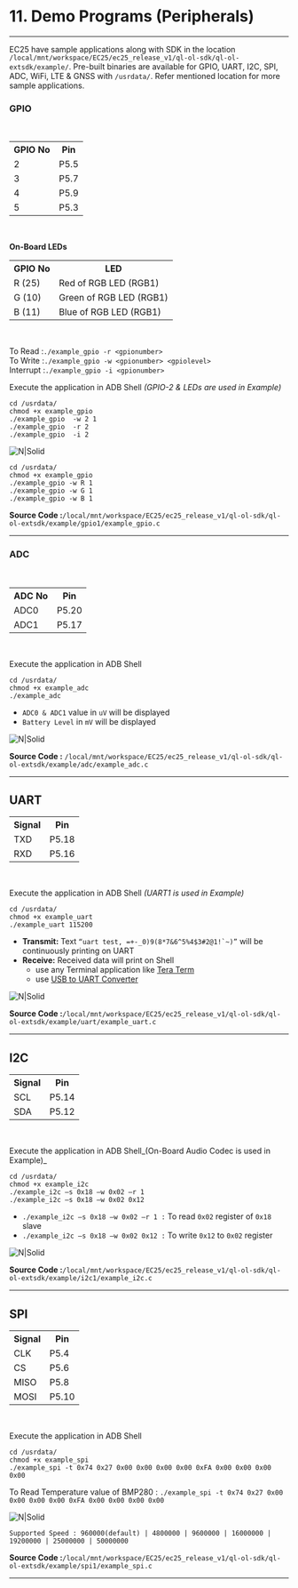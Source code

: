 # 11. Demo Programs (Peripherals)

------------

EC25 have sample applications along with SDK in the location `/local/mnt/workspace/EC25/ec25_release_v1/ql-ol-sdk/ql-ol-extsdk/example/`. Pre-built binaries are available for GPIO, UART, I2C, SPI, ADC, WiFi, LTE & GNSS with `/usrdata/`. Refer mentioned location for more sample applications.

### GPIO 
<br>
<table class="pinout">
<tr><th>GPIO No</th><th>Pin</th></tr>
<tr><td>2</td><td>P5.5</td></tr>
<tr><td>3</td><td>P5.7</td></tr>
<tr><td>4</td><td>P5.9</td></tr>
<tr><td>5</td><td>P5.3</td></tr>
</table><br>

__On-Board LEDs__
<table class="pinout">
<tr><th>GPIO No</th><th>LED</th></tr>
<tr><td>R (25)</td><td>Red of RGB LED (RGB1)</td></tr>
<tr><td>G (10)</td><td>Green of RGB LED (RGB1)</td></tr>
<tr><td>B (11)</td><td>Blue of RGB LED (RGB1)</td></tr>
</table><br>

To Read     :`./example_gpio -r <gpionumber>`<br>
To Write    :`./example_gpio -w <gpionumber> <gpiolevel>`<br>
Interrupt   :`./example_gpio -i <gpionumber>`<br>

Execute the application in ADB Shell _(GPIO-2 & LEDs are used in Example)_


```console
cd /usrdata/
chmod +x example_gpio
./example_gpio  -w 2 1
./example_gpio  -r 2
./example_gpio  -i 2
```

![N|Solid](../pics/EC25/ec25-ex-gpio.jpg)

```console
cd /usrdata/
chmod +x example_gpio
./example_gpio -w R 1
./example_gpio -w G 1
./example_gpio -w B 1
```

<!-- ![N|Solid](../pics/EC25/ec25-ex-gpio-led.jpg) -->

__Source Code :__`/local/mnt/workspace/EC25/ec25_release_v1/ql-ol-sdk/ql-ol-extsdk/example/gpio1/example_gpio.c`

------------

### ADC
<br>
<table class="pinout">
<tr><th>ADC No</th><th>Pin</th></tr>
<tr><td>ADC0</td><td>P5.20</td></tr>
<tr><td>ADC1</td><td>P5.17</td></tr>
</table><br>

Execute the application in ADB Shell

```console
cd /usrdata/
chmod +x example_adc
./example_adc
```
- ``ADC0 & ADC1`` value in ``uV`` will be displayed
- ``Battery Level`` in ``mV`` will be displayed

![N|Solid](../pics/EC25/ec25-ex-adc.jpg)

__Source Code :__ ``/local/mnt/workspace/EC25/ec25_release_v1/ql-ol-sdk/ql-ol-extsdk/example/adc/example_adc.c``

------------

## UART

<table class="pinout">
<tr><th>Signal</th><th>Pin</th></tr>
<tr><td>TXD</td><td>P5.18</td></tr>
<tr><td>RXD</td><td>P5.16</td></tr>
</table><br>

Execute the application in ADB Shell _(UART1 is used in Example)_

```console
cd /usrdata/
chmod +x example_uart
./example_uart 115200
```

- __Transmit:__ Text ``“uart test, =+-_0)9(8*7&6^5%4$3#2@1!`~)”`` will be continuously printing on UART
- __Receive:__ Received data will print on Shell
    - use any Terminal application like <a href="https://en.wikipedia.org/wiki/Tera_Term" target="_blank">Tera Term</a>
    - use <a href="https://robokits.co.in/arduino/motor-control-boards/interface-boards/ft232rl-ftdi-usb-to-ttl-serial-adapter-module?gclid=EAIaIQobChMI4oLIlcPk6AIV1RyPCh02iQBqEAYYASABEgJU2fD_BwE" target="_blank">USB to UART Converter</a>



![N|Solid](../pics/EC25/ec25-ex-uart-shell.jpg)

__Source Code :__``/local/mnt/workspace/EC25/ec25_release_v1/ql-ol-sdk/ql-ol-extsdk/example/uart/example_uart.c``

------------

## I2C

<table class="pinout">
<tr><th>Signal</th><th>Pin</th></tr>
<tr><td>SCL</td><td>P5.14</td></tr>
<tr><td>SDA</td><td>P5.12</td></tr>
</table><br>

Execute the application in ADB Shell_(On-Board Audio Codec is used in Example)_


```console
cd /usrdata/
chmod +x example_i2c
./example_i2c –s 0x18 –w 0x02 –r 1
./example_i2c –s 0x18 –w 0x02 0x12
```

- ``./example_i2c –s 0x18 –w 0x02 –r 1 :`` To read ``0x02`` register of ``0x18`` slave
- ``./example_i2c –s 0x18 –w 0x02 0x12 :`` To write ``0x12`` to ``0x02`` register


![N|Solid](../pics/EC25/ec25-ex-i2c.jpg)

__Source Code :__``/local/mnt/workspace/EC25/ec25_release_v1/ql-ol-sdk/ql-ol-extsdk/example/i2c1/example_i2c.c``

------------

## SPI

<table class="pinout">
<tr><th>Signal</th><th>Pin</th></tr>
<tr><td>CLK</td><td>P5.4</td></tr>
<tr><td>CS</td><td>P5.6</td></tr>
<tr><td>MISO</td><td>P5.8</td></tr>
<tr><td>MOSI</td><td>P5.10</td></tr>
</table><br>

Execute the application in ADB Shell

```console
cd /usrdata/
chmod +x example_spi
./example_spi -t 0x74 0x27 0x00 0x00 0x00 0x00 0xFA 0x00 0x00 0x00 0x00
```

To Read Temperature value of BMP280 : `./example_spi -t 0x74 0x27 0x00 0x00 0x00 0x00 0xFA 0x00 0x00 0x00 0x00` 


![N|Solid](../pics/EC25/ec25-ex-spi.jpg)

```warning
Supported Speed : 960000(default) | 4800000 | 9600000 | 16000000 | 19200000 | 25000000 | 50000000
```
__Source Code :__``/local/mnt/workspace/EC25/ec25_release_v1/ql-ol-sdk/ql-ol-extsdk/example/spi1/example_spi.c``

------------